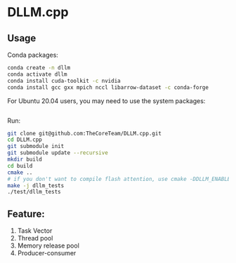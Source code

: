 # DLLM.cpp

## Usage

Conda packages:
```bash
conda create -n dllm
conda activate dllm
conda install cuda-toolkit -c nvidia
conda install gcc gxx mpich nccl libarrow-dataset -c conda-forge
```

For Ubuntu 20.04 users, you may need to use the system packages:
```bash
```

Run:
```bash
git clone git@github.com:TheCoreTeam/DLLM.cpp.git
cd DLLM.cpp
git submodule init
git submodule update --recursive
mkdir build
cd build
cmake ..
# if you don't want to compile flash attention, use cmake -DDLLM_ENABLE_FLASH_ATTENTION=OFF ..
make -j dllm_tests
./test/dllm_tests
```

## Feature:
1. Task Vector
2. Thread pool
3. Memory release pool
4. Producer-consumer
